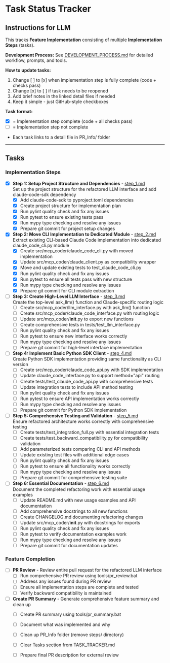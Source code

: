 # Task Status Tracker

## Instructions for LLM

This tracks **Feature Implementation** consisting of multiple **Implementation Steps** (tasks).

**Development Process:** See [DEVELOPMENT_PROCESS.md](./DEVELOPMENT_PROCESS.md) for detailed workflow, prompts, and tools.

**How to update tasks:**
1. Change [ ] to [x] when implementation step is fully complete (code + checks pass)
2. Change [x] to [ ] if task needs to be reopened
3. Add brief notes in the linked detail files if needed
4. Keep it simple - just GitHub-style checkboxes

**Task format:**
- [x] = Implementation step complete (code + all checks pass)
- [ ] = Implementation step not complete
- Each task links to a detail file in PR_Info/ folder

---

## Tasks

### Implementation Steps

- [x] **Step 1: Setup Project Structure and Dependencies** - [step_1.md](steps/step_1.md)  
  Set up the project structure for the refactored LLM interface and add claude-code-sdk dependency
  - [x] Add claude-code-sdk to pyproject.toml dependencies
  - [x] Create project structure for implementation plan
  - [x] Run pylint quality check and fix any issues
  - [x] Run pytest to ensure existing tests pass
  - [x] Run mypy type checking and resolve any issues
  - [x] Prepare git commit for project setup changes

- [x] **Step 2: Move CLI Implementation to Dedicated Module** - [step_2.md](steps/step_2.md)  
  Extract existing CLI-based Claude Code implementation into dedicated claude_code_cli.py module
  - [x] Create src/mcp_coder/claude_code_cli.py with moved implementation
  - [x] Update src/mcp_coder/claude_client.py as compatibility wrapper
  - [x] Move and update existing tests to test_claude_code_cli.py
  - [x] Run pylint quality check and fix any issues
  - [x] Run pytest to ensure all tests pass with new structure
  - [x] Run mypy type checking and resolve any issues
  - [x] Prepare git commit for CLI module extraction

- [ ] **Step 3: Create High-Level LLM Interface** - [step_3.md](steps/step_3.md)  
  Create the top-level ask_llm() function and Claude-specific routing logic
  - [ ] Create src/mcp_coder/llm_interface.py with ask_llm() function
  - [ ] Create src/mcp_coder/claude_code_interface.py with routing logic
  - [ ] Update src/mcp_coder/__init__.py to export new functions
  - [ ] Create comprehensive tests in tests/test_llm_interface.py
  - [ ] Run pylint quality check and fix any issues
  - [ ] Run pytest to ensure new interface works correctly
  - [ ] Run mypy type checking and resolve any issues
  - [ ] Prepare git commit for high-level interface implementation

- [ ] **Step 4: Implement Basic Python SDK Client** - [step_4.md](steps/step_4.md)  
  Create Python SDK implementation providing same functionality as CLI version
  - [ ] Create src/mcp_coder/claude_code_api.py with SDK implementation
  - [ ] Update claude_code_interface.py to support method="api" routing
  - [ ] Create tests/test_claude_code_api.py with comprehensive tests
  - [ ] Update integration tests to include API method testing
  - [ ] Run pylint quality check and fix any issues
  - [ ] Run pytest to ensure API implementation works correctly
  - [ ] Run mypy type checking and resolve any issues
  - [ ] Prepare git commit for Python SDK implementation

- [ ] **Step 5: Comprehensive Testing and Validation** - [step_5.md](steps/step_5.md)  
  Ensure refactored architecture works correctly with comprehensive testing
  - [ ] Create tests/test_integration_full.py with essential integration tests
  - [ ] Create tests/test_backward_compatibility.py for compatibility validation
  - [ ] Add parameterized tests comparing CLI and API methods
  - [ ] Update existing test files with additional edge cases
  - [ ] Run pylint quality check and fix any issues
  - [ ] Run pytest to ensure all functionality works correctly
  - [ ] Run mypy type checking and resolve any issues
  - [ ] Prepare git commit for comprehensive testing suite

- [ ] **Step 6: Essential Documentation** - [step_6.md](steps/step_6.md)  
  Document the completed refactoring work with essential usage examples
  - [ ] Update README.md with new usage examples and API documentation
  - [ ] Add comprehensive docstrings to all new functions
  - [ ] Create CHANGELOG.md documenting refactoring changes
  - [ ] Update src/mcp_coder/__init__.py with docstrings for exports
  - [ ] Run pylint quality check and fix any issues
  - [ ] Run pytest to verify documentation examples work
  - [ ] Run mypy type checking and resolve any issues
  - [ ] Prepare git commit for documentation updates

### Feature Completion

- [ ] **PR Review** - Review entire pull request for the refactored LLM interface  
  - [ ] Run comprehensive PR review using tools/pr_review.bat
  - [ ] Address any issues found during PR review
  - [ ] Ensure all implementation steps are complete and tested
  - [ ] Verify backward compatibility is maintained

- [ ] **Create PR Summary** - Generate comprehensive feature summary and clean up  
  - [ ] Create PR summary using tools/pr_summary.bat
  - [ ] Document what was implemented and why
  - [ ] Clean up PR_Info folder (remove steps/ directory)
  - [ ] Clear Tasks section from TASK_TRACKER.md
  - [ ] Prepare final PR description for external review

